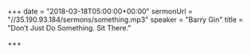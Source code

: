 +++
date = "2018-03-18T05:00:00+00:00"
sermonUrl = "//35.190.93.184/sermons/something.mp3"
speaker = "Barry Gin"
title = "Don’t Just Do Something. Sit There."

+++
